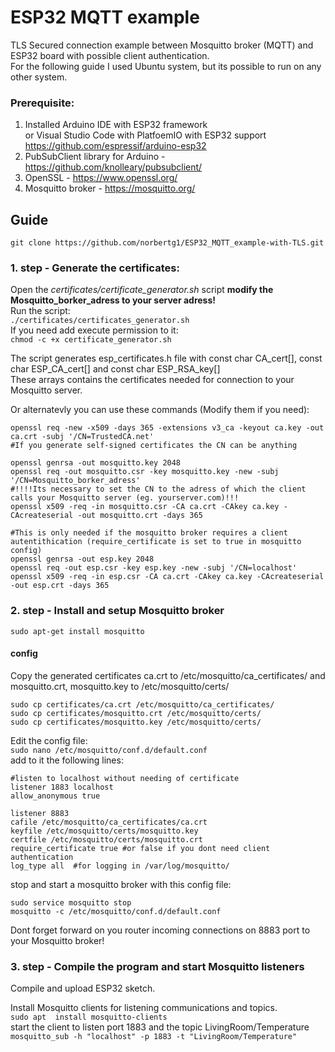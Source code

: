 # ESP32 MQTT example
TLS Secured connection example between Mosquitto broker (MQTT) and ESP32 board with possible client authentication.\
For the following guide I used Ubuntu system, but its possible to run on any other system.

### Prerequisite:
 1. Installed Arduino IDE with ESP32 framework\
    or Visual Studio Code with PlatfoemIO with ESP32 support\
    https://github.com/espressif/arduino-esp32
 3. PubSubClient library for Arduino - https://github.com/knolleary/pubsubclient/
 4. OpenSSL - https://www.openssl.org/
 5. Mosquitto broker - https://mosquitto.org/

## Guide

```git clone https://github.com/norbertg1/ESP32_MQTT_example-with-TLS.git```

### 1. step - Generate the certificates:
Open the *certificates/certificate_generator.sh* script **modify the Mosquitto_borker_adress to your server adress!**\
Run the script:\
```./certificates/certificates_generator.sh```\
If you need add execute permission to it:\
```chmod -c +x certificate_generator.sh```

The script generates esp_certificates.h file with const char CA_cert[], const char ESP_CA_cert[] and const char ESP_RSA_key[] \
These arrays contains the certificates needed for connection to your Mosquitto server.

Or alternatevly you can use these commands (Modify them if you need):
```
openssl req -new -x509 -days 365 -extensions v3_ca -keyout ca.key -out ca.crt -subj '/CN=TrustedCA.net'  
#If you generate self-signed certificates the CN can be anything

openssl genrsa -out mosquitto.key 2048
openssl req -out mosquitto.csr -key mosquitto.key -new -subj '/CN=Mosquitto_borker_adress'    
#!!!!Its necessary to set the CN to the adress of which the client calls your Mosquitto server (eg. yourserver.com)!!!
openssl x509 -req -in mosquitto.csr -CA ca.crt -CAkey ca.key -CAcreateserial -out mosquitto.crt -days 365 

#This is only needed if the mosquitto broker requires a client autentithication (require_certificate is set to true in mosquitto config)
openssl genrsa -out esp.key 2048
openssl req -out esp.csr -key esp.key -new -subj '/CN=localhost'
openssl x509 -req -in esp.csr -CA ca.crt -CAkey ca.key -CAcreateserial -out esp.crt -days 365
```

### 2. step - Install and setup Mosquitto broker
```sudo apt-get install mosquitto```
#### config

Copy the generated certificates ca.crt to /etc/mosquitto/ca_certificates/ and mosquitto.crt, mosquitto.key to /etc/mosquitto/certs/
```
sudo cp certificates/ca.crt /etc/mosquitto/ca_certificates/
sudo cp certificates/mosquitto.crt /etc/mosquitto/certs/
sudo cp certificates/mosquitto.key /etc/mosquitto/certs/
```
Edit the config file:\
```sudo nano /etc/mosquitto/conf.d/default.conf```\
add to it the following lines:
```
#listen to localhost without needing of certificate
listener 1883 localhost
allow_anonymous true

listener 8883
cafile /etc/mosquitto/ca_certificates/ca.crt
keyfile /etc/mosquitto/certs/mosquitto.key
certfile /etc/mosquitto/certs/mosquitto.crt
require_certificate true #or false if you dont need client authentication
log_type all  #for logging in /var/log/mosquitto/
```
stop and start a mosquitto broker with this config file:
```
sudo service mosquitto stop
mosquitto -c /etc/mosquitto/conf.d/default.conf
```
Dont forget forward on you router incoming connections on 8883 port to your Mosquitto broker!

### 3. step - Compile the program and start Mosquitto listeners
Compile and upload ESP32 sketch.

Install Mosquitto clients for listening communications and topics.\
```sudo apt  install mosquitto-clients```\
start the client to listen port 1883 and the topic LivingRoom/Temperature\
```mosquitto_sub -h "localhost" -p 1883 -t "LivingRoom/Temperature"```
